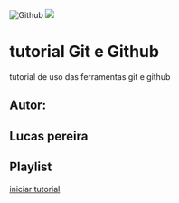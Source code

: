 ![Github](https://img.shields.io/github/license/lucaspereirasouza/gitegithub?style=flat-square)
![](https://cdn0.iconfinder.com/data/icons/social-media-2183/512/social__media__social_media__github_-256.png)
# tutorial Git e Github
tutorial de uso das ferramentas git e github
## Autor:
## Lucas pereira
## Playlist
[iniciar tutorial](https://www.youtube.com/watch?v=44WeDtVOrns)
